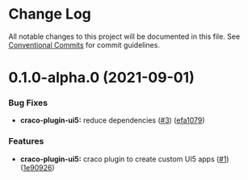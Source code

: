# Change Log

All notable changes to this project will be documented in this file.
See [Conventional Commits](https://conventionalcommits.org) for commit guidelines.

# 0.1.0-alpha.0 (2021-09-01)

### Bug Fixes

- **craco-plugin-ui5:** reduce dependencies ([#3](https://github.com/cpro-js/react-build-tools/issues/3)) ([efa1079](https://github.com/cpro-js/react-build-tools/commit/efa1079a0676a2155df4501c9172c9e2097335be))

### Features

- **craco-plugin-ui5:** craco plugin to create custom UI5 apps ([#1](https://github.com/cpro-js/react-build-tools/issues/1)) ([1e90926](https://github.com/cpro-js/react-build-tools/commit/1e90926c233da1288c0ff96d9862fa6f8e034b32))
